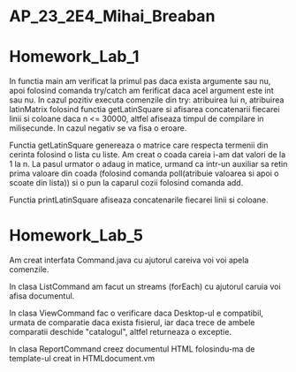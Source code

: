 # AP_23_2E4_Mihai_Breaban

# Homework_Lab_1

  In functia main am verificat la primul pas daca exista argumente sau nu, apoi folosind comanda try/catch am ferificat daca acel argument este int sau nu. In cazul pozitiv executa comenzile din try: atribuirea lui n, atribuirea latinMatrix folosind functia getLatinSquare si afisarea concatenarii fiecarei linii si coloane daca n <=  30000, altfel afiseaza timpul de compilare in milisecunde. In cazul negativ se va fisa o eroare.
  
  Functia getLatinSquare genereaza o matrice care respecta termenii din cerinta folosind o lista cu liste. Am creat o coada careia i-am dat valori de la 1 la n. La pasul urmator o adaug in matice, urmand ca intr-un auxiliar sa retin prima valoare din coada (folosind comanda poll(atribuie valoarea si apoi o scoate din lista)) si o pun la caparul cozii folosind comanda add.
  
  Functia printLatinSquare afiseaza concatenarile fiecarei linii si coloane.


# Homework_Lab_5

  Am creat interfata Command.java cu ajutorul careiva voi voi apela comenzile.
  
  In clasa ListCommand am facut un streams (forEach) cu ajutorul caruia voi afisa documentul. 
  
  In clasa ViewCommand fac o verificare daca Desktop-ul e compatibil, urmata de comparatie daca exista fisierul, iar daca trece de ambele comparatii deschide "catalogul", altfel returneaza o exceptie.
  
  In clasa ReportCommand creez documentul HTML folosindu-ma de template-ul creat in HTMLdocument.vm
